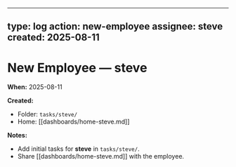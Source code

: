 <!-- File: templates/new-employee.md -->
---
type: log
action: new-employee
assignee: steve
created: 2025-08-11
---

# New Employee — steve

**When:** 2025-08-11  

**Created:**
- Folder: `tasks/steve/`
- Home: [[dashboards/home-steve.md]]


**Notes:**  
- Add initial tasks for **steve** in `tasks/steve/`.  
- Share [[dashboards/home-steve.md]] with the employee.
